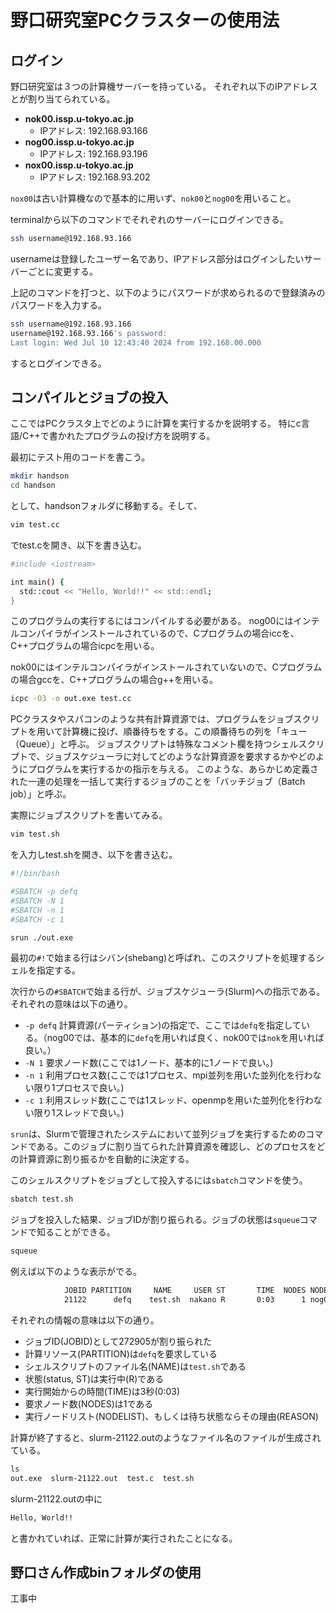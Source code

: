 # 野口研究室PCクラスターの使用法

## ログイン

野口研究室は３つの計算機サーバーを持っている。
それぞれ以下のIPアドレスとが割り当てられている。

- **nok00.issp.u-tokyo.ac.jp**
  - IPアドレス: 192.168.93.166
- **nog00.issp.u-tokyo.ac.jp**
  - IPアドレス: 192.168.93.196
- **nox00.issp.u-tokyo.ac.jp**
  - IPアドレス: 192.168.93.202

`nox00`は古い計算機なので基本的に用いず、`nok00`と`nog00`を用いること。

terminalから以下のコマンドでそれぞれのサーバーにログインできる。

```sh
ssh username@192.168.93.166
```
usernameは登録したユーザー名であり、IPアドレス部分はログインしたいサーバーごとに変更する。

上記のコマンドを打つと、以下のようにパスワードが求められるので登録済みのパスワードを入力する。

```sh
ssh username@192.168.93.166
username@192.168.93.166's password: 
Last login: Wed Jul 10 12:43:40 2024 from 192.168.00.000
```
するとログインできる。


## コンパイルとジョブの投入

ここではPCクラスタ上でどのように計算を実行するかを説明する。
特にc言語/C++で書かれたプログラムの投げ方を説明する。

最初にテスト用のコードを書こう。
```sh
mkdir handson
cd handson
```
として、handsonフォルダに移動する。そして、
```sh
vim test.cc
```
でtest.cを開き、以下を書き込む。
```sh
#include <iostream>

int main() {
  std::cout << "Hello, World!!" << std::endl;
}
```

このプログラムの実行するにはコンパイルする必要がある。
nog00にはインテルコンパイラがインストールされているので、Cプログラムの場合iccを、C++プログラムの場合icpcを用いる。

nok00にはインテルコンパイラがインストールされていないので、Cプログラムの場合gccを、C++プログラムの場合g++を用いる。
```sh
icpc -O3 -o out.exe test.cc
```

PCクラスタやスパコンのような共有計算資源では、プログラムをジョブスクリプトを用いて計算機に投げ、順番待ちをする。この順番待ちの列を「キュー（Queue）」と呼ぶ。
ジョブスクリプトは特殊なコメント欄を持つシェルスクリプトで、ジョブスケジューラに対してどのような計算資源を要求するかやどのようにプログラムを実行するかの指示を与える。
このような、あらかじめ定義された一連の処理を一括して実行するジョブのことを「バッチジョブ（Batch job）」と呼ぶ。

実際にジョブスクリプトを書いてみる。
```sh
vim test.sh
```
を入力しtest.shを開き、以下を書き込む。
```sh
#!/bin/bash

#SBATCH -p defq
#SBATCH -N 1
#SBATCH -n 1
#SBATCH -c 1

srun ./out.exe
```

最初の`#!`で始まる行はシバン(shebang)と呼ばれ、このスクリプトを処理するシェルを指定する。

次行からの`#SBATCH`で始まる行が、ジョブスケジューラ(Slurm)への指示である。それぞれの意味は以下の通り。

* `-p defq` 計算資源(パーティション)の指定で、ここでは`defq`を指定している。（nog00では、基本的に`defq`を用いれば良く、nok00では`nok`を用いれば良い。）
* `-N 1` 要求ノード数(ここでは1ノード、基本的に1ノードで良い。)
* `-n 1` 利用プロセス数(ここでは1プロセス、mpi並列を用いた並列化を行わない限り1プロセスで良い。)
* `-c 1` 利用スレッド数(ここでは1スレッド、openmpを用いた並列化を行わない限り1スレッドで良い。)

`srun`は、Slurmで管理されたシステムにおいて並列ジョブを実行するためのコマンドである。このジョブに割り当てられた計算資源を確認し、どのプロセスをどの計算資源に割り振るかを自動的に決定する。

このシェルスクリプトをジョブとして投入するには`sbatch`コマンドを使う。

```sh
sbatch test.sh
```

ジョブを投入した結果、ジョブIDが割り振られる。ジョブの状態は`squeue`コマンドで知ることができる。

```sh
squeue
```

例えば以下のような表示がでる。

```txt
            JOBID PARTITION     NAME     USER ST       TIME  NODES NODELIST(REASON)
            21122      defq    test.sh  nakano R       0:03      1 nog01
```

それぞれの情報の意味は以下の通り。

* ジョブID(JOBID)として272905が割り振られた
* 計算リソース(PARTITION)は`defq`を要求している
* シェルスクリプトのファイル名(NAME)は`test.sh`である
* 状態(status, ST)は実行中(R)である
* 実行開始からの時間(TIME)は3秒(0:03)
* 要求ノード数(NODES)は1である
* 実行ノードリスト(NODELIST)、もしくは待ち状態ならその理由(REASON)


計算が終了すると、slurm-21122.outのようなファイル名のファイルが生成されている。
```sh
ls
out.exe  slurm-21122.out  test.c  test.sh
```
slurm-21122.outの中に
```sh
Hello, World!!
```
と書かれていれば、正常に計算が実行されたことになる。


## 野口さん作成binフォルダの使用
工事中
